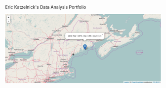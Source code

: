 Eric Katzelnick's Data Analysis Portfolio

![alt text](https://github.com/ekatzelnick/ekatzelnick.github.io/blob/master/h9.png)
